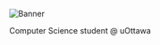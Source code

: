 ![Banner](https://media-exp1.licdn.com/dms/image/C5616AQHdCzUiKpUvhg/profile-displaybackgroundimage-shrink_350_1400/0/1655578826994?e=1674691200&v=beta&t=enfunEcI3OcoooEO0BBdI-fYcEZGy4FYSKZRmwBpaZ4)


Computer Science student @ uOttawa

